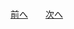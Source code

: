 <br>

[前へ](https://github.com/maki-makirou/Measuring_Aquatic_Ultrasonic_Level_Instrument/blob/main/MAULI_202501/Plastic_box.md)　　[次へ](https://github.com/maki-makirou/Measuring_Aquatic_Ultrasonic_Level_Instrument/blob/main/MAULI_202501/Assemble.md)
